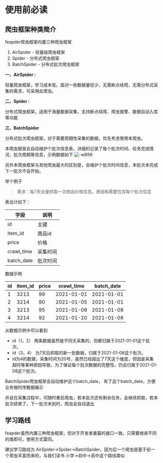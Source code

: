 # 使用前必读

## 爬虫框架种类简介

feapder爬虫框架内置三种爬虫框架

1. AirSpider - 轻量级爬虫框架
2. Spider - 分布式爬虫框架
3. BatchSpider - 分布式批次爬虫框架 

**一、AirSpider :**

轻量爬虫框架，学习成本低。面对一些数据量较少，无需断点续爬，无需分布式采集的需求，可采用此爬虫。
 
**二、Spider :**

分布式爬虫框架，适用于海量数据采集，支持断点续爬、爬虫报警、数据自动入库等功能


**三、BatchSpider**

分布式批次爬虫框架，对于需要周期性采集的数据，优先考虑使用本爬虫。

本爬虫框架会自动维护个批次信息表，详细的记录了每个批次时间、任务完成情况、批次周期等信息，示例数据如下
![-w899](http://markdown-media.oss-cn-beijing.aliyuncs.com/2020/12/20/16084680404224.jpg?x-oss-process=style/markdown-media)

另外本爬虫框架与其他爬虫最大的区别是，会维护个批次时间信息，本批次未完成下一批次不会开始。

举个例子

> 需求：每7天全量抓取一次商品价格信息。表结构需要包含每个批次信息

表设计如下：

| 字段 | 说明 |
| --- | --- |
| id | 主键 |
| item_id | 商品id |
| price | 价格 |
| crawl_time | 采集时间 |
| batch_date | 批次时间 |

数据示例

| id | item_id | price | crawl_time | batch_date |
| --- | --- | --- | --- | --- |
| 1 | 3213 | 99 | 2021-01-01 | 2021-01-01 |
| 2 | 3214 | 90 | 2021-01-05 | 2021-01-01 |
| 3 | 3213 | 95 | 2021-01-08 | 2021-01-08 |
| 4 | 3214 | 92 | 2021-01-20| 2021-01-08 |

从数据示例中可以看到
- id（1，2） 两条数据虽然是不同天采集的，但都归属于2021-01-01这个批次。
- id（3，4） 为7天后抓取的新一批数据，归属于2021-01-08这个批次。
- id为4的数琚，采集时间为20号，虽然已经超出了7天这个维度，但因是采集超时等某种原因导致，为了保证每个批次数据的完整性，仍会归属于2021-01-08这个批次。

BatchSpider爬虫框架会自动维护这个batch_date， 有了这个batch_date，方便业务做时序数据展示

并且在采集过程中，可随时重启爬虫，若本批次还有剩余任务，会继续抓取，若本批次结束了，下一批次未到时，爬虫会自动退出

## 学习路线

feapder虽然内置三种爬虫框架，但对于开发者暴露的接口一致。只需要继承不同的类即可，使用方式雷同。

建议学习路线为 AirSpider->Spider->BatchSpider。因为后一个爬虫是基于前一个爬虫丰富而来的，与我们读书 小学->初中->高中这个路线类似
